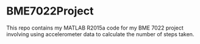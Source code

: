 # BME7022Project
This repo contains my MATLAB R2015a code for my BME 7022 project involving using accelerometer data to calculate the number of steps taken.
